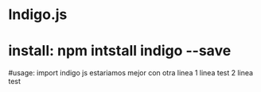 
# Indigo.js
# install: npm intstall indigo --save

#usage: import indigo js
estariamos mejor con 
otra linea
1 linea test
2 linea test
